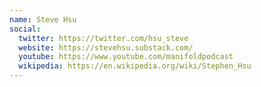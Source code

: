 ```yaml
---
name: Steve Hsu
social:
  twitter: https://twitter.com/hsu_steve
  website: https://stevehsu.substack.com/
  youtube: https://www.youtube.com/manifoldpodcast
  wikipedia: https://en.wikipedia.org/wiki/Stephen_Hsu
---
```

